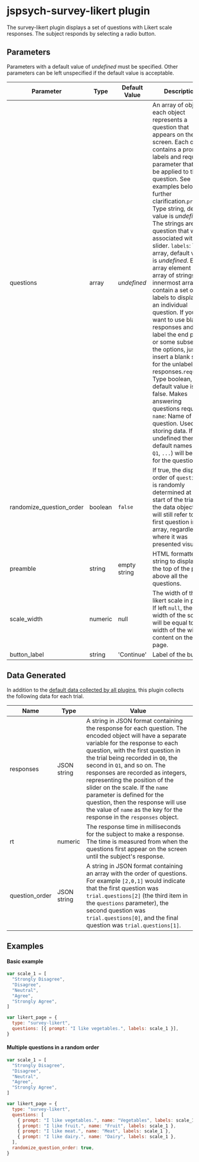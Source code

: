 # jspsych-survey-likert plugin

The survey-likert plugin displays a set of questions with Likert scale responses. The subject responds by selecting a radio button.

## Parameters

Parameters with a default value of _undefined_ must be specified. Other parameters can be left unspecified if the default value is acceptable.

| Parameter                | Type    | Default Value | Description                                                                                                                                                                                                                                                                                                                                                                                                                                                                                                                                                                                                                                                                                                                                                                                                                                                                                                                               |
| ------------------------ | ------- | ------------- | ----------------------------------------------------------------------------------------------------------------------------------------------------------------------------------------------------------------------------------------------------------------------------------------------------------------------------------------------------------------------------------------------------------------------------------------------------------------------------------------------------------------------------------------------------------------------------------------------------------------------------------------------------------------------------------------------------------------------------------------------------------------------------------------------------------------------------------------------------------------------------------------------------------------------------------------- |
| questions                | array   | _undefined_   | An array of objects, each object represents a question that appears on the screen. Each object contains a prompt, labels and required parameter that will be applied to the question. See examples below for further clarification.`prompt`: Type string, default value is _undefined_. The strings are the question that will be associated with a slider. `labels`: Type array, default value is _undefined_. Each array element is an array of strings. The innermost arrays contain a set of labels to display for an individual question. If you want to use blank responses and only label the end points or some subset of the options, just insert a blank string for the unlabeled responses.`required`: Type boolean, default value is false. Makes answering questions required. `name`: Name of the question. Used for storing data. If left undefined then default names (`Q0`, `Q1`, `...`) will be used for the questions. |
| randomize_question_order | boolean | `false`       | If true, the display order of `questions` is randomly determined at the start of the trial. In the data object, `Q0` will still refer to the first question in the array, regardless of where it was presented visually.                                                                                                                                                                                                                                                                                                                                                                                                                                                                                                                                                                                                                                                                                                                  |
| preamble                 | string  | empty string  | HTML formatted string to display at the top of the page above all the questions.                                                                                                                                                                                                                                                                                                                                                                                                                                                                                                                                                                                                                                                                                                                                                                                                                                                          |
| scale_width              | numeric | null          | The width of the likert scale in pixels. If left `null`, then the width of the scale will be equal to the width of the widest content on the page.                                                                                                                                                                                                                                                                                                                                                                                                                                                                                                                                                                                                                                                                                                                                                                                        |
| button_label             | string  | 'Continue'    | Label of the button.                                                                                                                                                                                                                                                                                                                                                                                                                                                                                                                                                                                                                                                                                                                                                                                                                                                                                                                      |

## Data Generated

In addition to the [default data collected by all plugins](overview#datacollectedbyplugins), this plugin collects the following data for each trial.

| Name           | Type        | Value                                                                                                                                                                                                                                                                                                                                                                                                                                                                                                       |
| -------------- | ----------- | ----------------------------------------------------------------------------------------------------------------------------------------------------------------------------------------------------------------------------------------------------------------------------------------------------------------------------------------------------------------------------------------------------------------------------------------------------------------------------------------------------------- |
| responses      | JSON string | A string in JSON format containing the response for each question. The encoded object will have a separate variable for the response to each question, with the first question in the trial being recorded in `Q0`, the second in `Q1`, and so on. The responses are recorded as integers, representing the position of the slider on the scale. If the `name` parameter is defined for the question, then the response will use the value of `name` as the key for the response in the `responses` object. |
| rt             | numeric     | The response time in milliseconds for the subject to make a response. The time is measured from when the questions first appear on the screen until the subject's response.                                                                                                                                                                                                                                                                                                                                 |
| question_order | JSON string | A string in JSON format containing an array with the order of questions. For example `[2,0,1]` would indicate that the first question was `trial.questions[2]` (the third item in the `questions` parameter), the second question was `trial.questions[0]`, and the final question was `trial.questions[1]`.                                                                                                                                                                                                |

## Examples

#### Basic example

```javascript
var scale_1 = [
  "Strongly Disagree",
  "Disagree",
  "Neutral",
  "Agree",
  "Strongly Agree",
]

var likert_page = {
  type: "survey-likert",
  questions: [{ prompt: "I like vegetables.", labels: scale_1 }],
}
```

#### Multiple questions in a random order

```javascript
var scale_1 = [
  "Strongly Disagree",
  "Disagree",
  "Neutral",
  "Agree",
  "Strongly Agree",
]

var likert_page = {
  type: "survey-likert",
  questions: [
    { prompt: "I like vegetables.", name: "Vegetables", labels: scale_1 },
    { prompt: "I like fruit.", name: "Fruit", labels: scale_1 },
    { prompt: "I like meat.", name: "Meat", labels: scale_1 },
    { prompt: "I like dairy.", name: "Dairy", labels: scale_1 },
  ],
  randomize_question_order: true,
}
```
